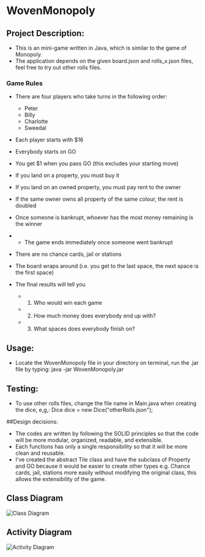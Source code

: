 # WovenMonopoly
 
## Project Description:
- This is an mini-game written in Java, which is similar to the game of Monopoly.
- The application depends on the given board.json and rolls_x.json files, feel free to try out other rolls files.

### Game Rules
* There are four players who take turns in the following order:
  * Peter
  * Billy
  * Charlotte
  * Sweedal
* Each player starts with $16
* Everybody starts on GO
* You get $1 when you pass GO (this excludes your starting move)
* If you land on a property, you must buy it
* If you land on an owned property, you must pay rent to the owner
* If the same owner owns all property of the same colour, the rent is doubled
* Once someone is bankrupt, whoever has the most money remaining is the winner
*  * The game ends immediately once someone went bankrupt
* There are no chance cards, jail or stations
* The board wraps around (i.e. you get to the last space, the next space is the first space)

* The final results will tell you 
	* 1. Who would win each game
	* 2. How much money does everybody end up with?
  	* 3. What spaces does everybody finish on?

## Usage:
- Locate the WovenMonopoly file in your directory on terminal, run the .jar file by typing: java -jar WovenMonopoly.jar

## Testing:
- To use other rolls files, change the file name in Main.java when creating the dice, e,g,: Dice dice = new Dice("otherRolls.json");

##Design decisions:
* The codes are written by following the SOLID principles so that the code will be more modular, organized, readable, and extensible.
* Each functions has only a single responsibility so that it will be more clean and reusable.
* I've created the abstract Tile class and have the subclass of Property and GO because it would be easier to create other types e.g. Chance cards, jail, stations more easily without modifying the original class, this allows the extensibility of the game.

## Class Diagram 
![Class Diagram](path/to/wovenMonopoly.png)

## Activity Diagram
![Activity Diagram](path/to/activityDiagram.png)

